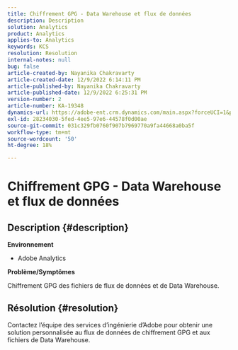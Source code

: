 ```yaml
---
title: Chiffrement GPG - Data Warehouse et flux de données
description: Description
solution: Analytics
product: Analytics
applies-to: Analytics
keywords: KCS
resolution: Resolution
internal-notes: null
bug: false
article-created-by: Nayanika Chakravarty
article-created-date: 12/9/2022 6:14:11 PM
article-published-by: Nayanika Chakravarty
article-published-date: 12/9/2022 6:25:31 PM
version-number: 2
article-number: KA-19348
dynamics-url: https://adobe-ent.crm.dynamics.com/main.aspx?forceUCI=1&pagetype=entityrecord&etn=knowledgearticle&id=9e99a045-ed77-ed11-81aa-6045bd006b3d
exl-id: 28234030-5fed-4ee5-97e6-44578f0d00ae
source-git-commit: 031c329fb0760f907b7969770a9fa44668a0ba5f
workflow-type: tm+mt
source-wordcount: '50'
ht-degree: 18%

---
```


# Chiffrement GPG - Data Warehouse et flux de données

## Description {#description}


<b>Environnement</b>

- Adobe Analytics

<b>Problème/Symptômes</b>

Chiffrement GPG des fichiers de flux de données et de Data Warehouse.


## Résolution {#resolution}


Contactez l’équipe des services d’ingénierie d’Adobe pour obtenir une solution personnalisée au flux de données de chiffrement GPG et aux fichiers de Data Warehouse.
